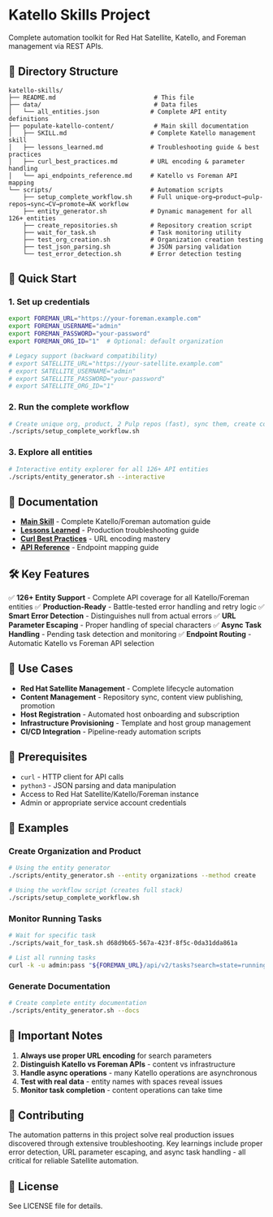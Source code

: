 # Katello Skills Project

Complete automation toolkit for Red Hat Satellite, Katello, and Foreman management via REST APIs.

## 📁 Directory Structure

```
katello-skills/
├── README.md                           # This file
├── data/                               # Data files
│   └── all_entities.json              # Complete API entity definitions
├── populate-katello-content/           # Main skill documentation
│   ├── SKILL.md                       # Complete Katello management skill
│   ├── lessons_learned.md             # Troubleshooting guide & best practices
│   ├── curl_best_practices.md         # URL encoding & parameter handling
│   └── api_endpoints_reference.md     # Katello vs Foreman API mapping
└── scripts/                           # Automation scripts
    ├── setup_complete_workflow.sh     # Full unique-org→product→pulp-repos→sync→CV→promote→AK workflow
    ├── entity_generator.sh            # Dynamic management for all 126+ entities
    ├── create_repositories.sh         # Repository creation script
    ├── wait_for_task.sh               # Task monitoring utility
    ├── test_org_creation.sh           # Organization creation testing
    ├── test_json_parsing.sh           # JSON parsing validation
    └── test_error_detection.sh        # Error detection testing
```

## 🚀 Quick Start

### 1. Set up credentials
```bash
export FOREMAN_URL="https://your-foreman.example.com"
export FOREMAN_USERNAME="admin"
export FOREMAN_PASSWORD="your-password"
export FOREMAN_ORG_ID="1"  # Optional: default organization

# Legacy support (backward compatibility)
# export SATELLITE_URL="https://your-satellite.example.com"
# export SATELLITE_USERNAME="admin"
# export SATELLITE_PASSWORD="your-password"
# export SATELLITE_ORG_ID="1"
```

### 2. Run the complete workflow
```bash
# Create unique org, product, 2 Pulp repos (fast), sync them, create content view, promote to Dev, and create activation key
./scripts/setup_complete_workflow.sh
```

### 3. Explore all entities
```bash
# Interactive entity explorer for all 126+ API entities
./scripts/entity_generator.sh --interactive
```

## 📖 Documentation

- **[Main Skill](populate-katello-content/SKILL.md)** - Complete Katello/Foreman automation guide
- **[Lessons Learned](populate-katello-content/lessons_learned.md)** - Production troubleshooting guide
- **[Curl Best Practices](populate-katello-content/curl_best_practices.md)** - URL encoding mastery
- **[API Reference](populate-katello-content/api_endpoints_reference.md)** - Endpoint mapping guide

## 🛠 Key Features

✅ **126+ Entity Support** - Complete API coverage for all Katello/Foreman entities
✅ **Production-Ready** - Battle-tested error handling and retry logic
✅ **Smart Error Detection** - Distinguishes null from actual errors
✅ **URL Parameter Escaping** - Proper handling of special characters
✅ **Async Task Handling** - Pending task detection and monitoring
✅ **Endpoint Routing** - Automatic Katello vs Foreman API selection

## 🎯 Use Cases

- **Red Hat Satellite Management** - Complete lifecycle automation
- **Content Management** - Repository sync, content view publishing, promotion
- **Host Registration** - Automated host onboarding and subscription
- **Infrastructure Provisioning** - Template and host group management
- **CI/CD Integration** - Pipeline-ready automation scripts

## 🔧 Prerequisites

- `curl` - HTTP client for API calls
- `python3` - JSON parsing and data manipulation
- Access to Red Hat Satellite/Katello/Foreman instance
- Admin or appropriate service account credentials

## 📝 Examples

### Create Organization and Product
```bash
# Using the entity generator
./scripts/entity_generator.sh --entity organizations --method create

# Using the workflow script (creates full stack)
./scripts/setup_complete_workflow.sh
```

### Monitor Running Tasks
```bash
# Wait for specific task
./scripts/wait_for_task.sh d68d9b65-567a-423f-8f5c-0da31dda861a

# List all running tasks
curl -k -u admin:pass "${FOREMAN_URL}/api/v2/tasks?search=state=running"
```

### Generate Documentation
```bash
# Create complete entity documentation
./scripts/entity_generator.sh --docs
```

## 🚨 Important Notes

1. **Always use proper URL encoding** for search parameters
2. **Distinguish Katello vs Foreman APIs** - content vs infrastructure
3. **Handle async operations** - many Katello operations are asynchronous
4. **Test with real data** - entity names with spaces reveal issues
5. **Monitor task completion** - content operations can take time

## 🤝 Contributing

The automation patterns in this project solve real production issues discovered through extensive troubleshooting. Key learnings include proper error detection, URL parameter escaping, and async task handling - all critical for reliable Satellite automation.

## 📄 License

See LICENSE file for details.